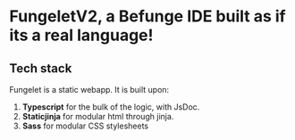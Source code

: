 # FungeletV2, a Befunge IDE built as if its a real language!
## Tech stack
Fungelet is a static webapp. It is built upon:
1. **Typescript** for the bulk of the logic, with JsDoc.
2. **Staticjinja** for modular html through jinja.
3. **Sass** for modular CSS stylesheets

